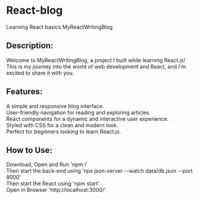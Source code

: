 # React-blog
 Learning React basics
MyReactWritingBlog

## Description:

Welcome to MyReactWritingBlog, a project I built while learning React.js! This is my journey into the world of web development and React, and I'm excited to share it with you.

## Features:

A simple and responsive blog interface.<br>
User-friendly navigation for reading and exploring articles.<br>
React components for a dynamic and interactive user experience.<br>
Styled with CSS for a clean and modern look.<br>
Perfect for beginners looking to learn React.js.<br>

## How to Use:

Download, Open and Run 'npm i'<br>
Then start the back-end using 'npx json-server --watch data/db.json --port 8000'<br>
Then start the React using 'npm start'<br>
Open in Browser 'http://localhost:3000/'




